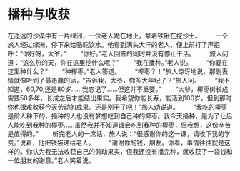 # 播种与收获
在遥远的沙漠中有一片绿洲，一位老人跪在地上，拿着铁锹在挖沙土。 
　　一个旅人经过绿洲，停下来给骆驼饮水。他看到满头大汗的老人，便上前打了声招呼：“你好呀，大爷。” 
　　“你好。”老人回答的同时并没有停止干活。 
　　旅人问道：“这么热的天，你在这里挖什么呢？” 
　　“我在播种。”老人说。 
　　“你要在这里种什么？” 
　　“种椰枣。”老人答道。 
　　“椰枣？！”旅人惊讶地说，那副表情就像听到了最愚蠢的话，“告诉我，大爷，你多大年纪了？”旅人问。 
　　“我不知道，60,70,还是80岁……我忘记了……但这并不重要。” 
　　“大爷，椰枣树长成需要50多年，长成之后才能结出果实。我希望你能长寿，能活到100岁，但到那时你也很难收获今天劳动的成果。还是别干了吧！”旅人劝说道。 
　　“我吃的椰枣是前人种下的，播种的人也没有梦想吃到自己种的椰枣。我今天播种，是为了让后人能吃到我种的椰枣……虽然我并不知道谁会吃到我种的椰枣，但我想，这份辛苦是值得的。” 
　　听完老人的一席话，旅人说：“很感谢你的这一课，请收下我的学费。”说着，他把钱袋递给老人。 
　　“谢谢你的钱，朋友。你看，事情往往就是这样的。你认为我无法收获自己的劳动果实，但我还没有播完种，就收获了一袋钱和一位朋友的谢意。”老人笑着说。
 